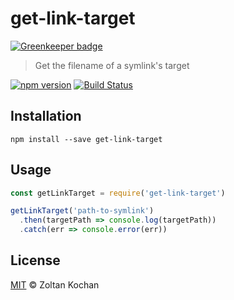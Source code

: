# get-link-target

[![Greenkeeper badge](https://badges.greenkeeper.io/zkochan/get-link-target.svg)](https://greenkeeper.io/)

> Get the filename of a symlink's target

[![npm version](https://img.shields.io/npm/v/get-link-target.svg)](https://www.npmjs.com/package/get-link-target) [![Build Status](https://img.shields.io/travis/zkochan/get-link-target/master.svg)](https://travis-ci.org/zkochan/get-link-target)

## Installation

```
npm install --save get-link-target
```

## Usage

```js
const getLinkTarget = require('get-link-target')

getLinkTarget('path-to-symlink')
  .then(targetPath => console.log(targetPath))
  .catch(err => console.error(err))
```

## License

[MIT](LICENSE) © Zoltan Kochan
